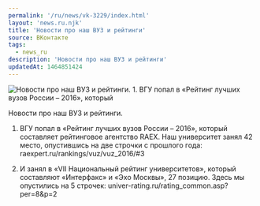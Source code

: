 ```yaml
---
permalink: '/ru/news/vk-3229/index.html'
layout: 'news.ru.njk'
title: 'Новости про наш ВУЗ и рейтинги'
source: ВКонтакте
tags:
  - news_ru
description: 'Новости про наш ВУЗ и рейтинги'
updatedAt: 1464851424
---
```

![Новости про наш ВУЗ и рейтинги. 1. ВГУ попал в «Рейтинг лучших вузов России – 2016», который](https://sun9-20.userapi.com/impf/c633528/v633528961/3ef75/TMSbNvJiRCw.jpg?size=604x425&quality=96&proxy=1&sign=ac466c7db93d57a1eae673f4ebc65718&c_uniq_tag=HuFIIIUl95CqfIhkK1z6Qap-y6Ejih9HQ2PAmdl3vT4&type=album)

Новости про наш ВУЗ и рейтинги.

1. ВГУ попал в «Рейтинг лучших вузов России – 2016», который составляет рейтинговое агентство RAEX. Наш университет занял 42 место, опустившись на две строчки с прошлого года: raexpert.ru/rankings/vuz/vuz_2016/#3

2. И занял в «VII Национальный рейтинг университетов», который составляют «Интерфакс» и «Эхо Москвы», 27 позицию. Здесь мы опустились на 5 строчек: univer-rating.ru/rating_common.asp?per=8&p=2
